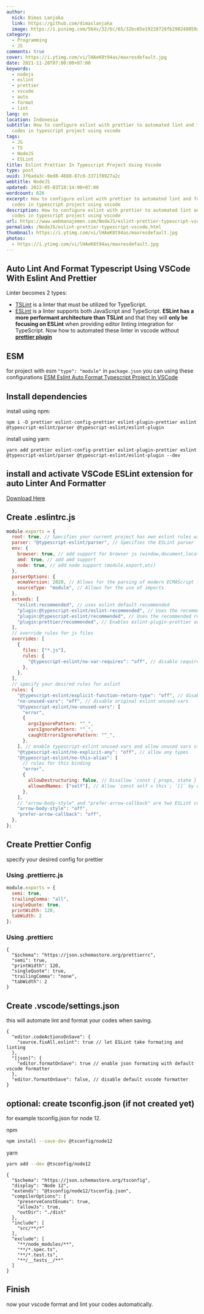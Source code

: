 ```yaml
---
author:
  nick: Dimas Lanjaka
  link: https://github.com/dimaslanjaka
  image: https://i.pinimg.com/564x/32/bc/65/32bc65e19220728fb290249059a7242a.jpg
category:
  - Programming
  - JS
comments: true
cover: https://i.ytimg.com/vi/lHAeK8t94as/maxresdefault.jpg
date: 2021-11-28T07:00:00+07:00
keywords:
  - nodejs
  - eslint
  - prettier
  - vscode
  - auto
  - format
  - lint
lang: en
location: Indonesia
subtitle: How to configure eslint with prettier to automated lint and format
  codes in typescript project using vscode
tags:
  - JS
  - TS
  - NodeJS
  - ESLint
title: Eslint Prettier In Typescript Project Using Vscode
type: post
uuid: 3f6ada3c-0ed8-4888-87c8-3371f8927a2c
webtitle: NodeJS
updated: 2022-05-03T18:14:00+07:00
wordcount: 626
excerpt: How to configure eslint with prettier to automated lint and format
  codes in typescript project using vscode
description: How to configure eslint with prettier to automated lint and format
  codes in typescript project using vscode
url: https://www.webmanajemen.com/NodeJS/eslint-prettier-typescript-vscode.html
permalink: /NodeJS/eslint-prettier-typescript-vscode.html
thumbnail: https://i.ytimg.com/vi/lHAeK8t94as/maxresdefault.jpg
photos:
  - https://i.ytimg.com/vi/lHAeK8t94as/maxresdefault.jpg
---
```


## Auto Lint And Format Typescript Using VSCode With Eslint And Prettier

Linter becomes 2 types:
- [TSLint](https://palantir.github.io/tslint/) is a linter that must be utilized for TypeScript.
- [ESLint](https://eslint.org/) is a linter supports both JavaScript and TypeScript.
**ESLint has a more performant architecture than TSLint** and that they will **only be focusing on ESLint** when providing editor linting integration for TypeScript. Now how to automated these linter in vscode without **[prettier plugin](https://marketplace.visualstudio.com/items?itemName=esbenp.prettier-vscode)**

## ESM
for project with esm `"type": "module"` in `package.json` you can using these configurations [ESM Eslint Auto Format Typescript Project In VSCode](eslint-prettier-typescript-vscode-esm.html)

## Install dependencies
install using npm:
```shell
npm i -D prettier eslint-config-prettier eslint-plugin-prettier eslint @typescript-eslint/parser @typescript-eslint/eslint-plugin
```
install using yarn:
```shell
yarn add prettier eslint-config-prettier eslint-plugin-prettier eslint @typescript-eslint/parser @typescript-eslint/eslint-plugin --dev
```

## install and activate VSCode ESLint extension for auto Linter And Formatter
[Download Here](https://marketplace.visualstudio.com/items?itemName=dbaeumer.vscode-eslint)

## Create .eslintrc.js
```js
module.exports = {
  root: true, // Specifies your current project has own eslint rules without extends parent folder eslint rules
  parser: "@typescript-eslint/parser", // Specifies the ESLint parser
  env: {
    browser: true, // add support for browser js (window,document,location,etc)
    amd: true, // add amd support
    node: true, // add node support (module.export,etc)
  },
  parserOptions: {
    ecmaVersion: 2020, // Allows for the parsing of modern ECMAScript features
    sourceType: "module", // Allows for the use of imports
  },
  extends: [
    "eslint:recommended", // uses eslint default recommended
    "plugin:@typescript-eslint/eslint-recommended", // Uses the recommended rules from the @typescript-eslint/eslint-plugin
    "plugin:@typescript-eslint/recommended", // Uses the recommended rules from the @typescript-eslint/eslint-plugin
    "plugin:prettier/recommended", // Enables eslint-plugin-prettier and eslint-config-prettier. This will display prettier errors as ESLint errors. Make sure this is always the last configuration in the extends array.
  ],
  // override rules for js files
  overrides: [
    {
      files: ["*.js"],
      rules: {
        "@typescript-eslint/no-var-requires": "off", // disable require warning on js files
      },
    },
  ],
  // specify your desired rules for eslint
  rules: {
    "@typescript-eslint/explicit-function-return-type": "off", // disable function without return type
    "no-unused-vars": "off", // disable original eslint unused-vars
    "@typescript-eslint/no-unused-vars": [
      "error",
      {
        argsIgnorePattern: "^_",
        varsIgnorePattern: "^_",
        caughtErrorsIgnorePattern: "^_",
      },
    ], // enable typescript-eslint unused-vars and allow unused vars start with underscore (_)
    "@typescript-eslint/no-explicit-any": "off", // allow any types
    "@typescript-eslint/no-this-alias": [
      // rules for this binding
      "error",
      {
        allowDestructuring: false, // Disallow `const { props, state } = this`; true by default
        allowedNames: ["self"], // Allow `const self = this`; `[]` by default
      },
    ],
    // "arrow-body-style" and "prefer-arrow-callback" are two ESLint core rules that can cause issues with prettier/prettier plugin, so turn them off.
    "arrow-body-style": "off",
    "prefer-arrow-callback": "off",
  },
};
```

## Create Prettier Config
specify your desired config for prettier
### Using .prettierrc.js
```js
module.exports = {
  semi: true,
  trailingComma: "all",
  singleQuote: true,
  printWidth: 120,
  tabWidth: 2
};
```
### Using .prettierc
```jsonc
{
  "$schema": "https://json.schemastore.org/prettierrc",
  "semi": true,
  "printWidth": 120,
  "singleQuote": true,
  "trailingComma": "none",
  "tabWidth": 2
}
```

## Create .vscode/settings.json
this will automate lint and format your codes when saving.
```jsonc
{
  "editor.codeActionsOnSave": {
    "source.fixAll.eslint": true // let ESLint take formating and linting
  },
  "[json]": {
    "editor.formatOnSave": true // enable json formating with default vscode formatter
  },
  "editor.formatOnSave": false, // disable default vscode formatter
}
```

## optional: create tsconfig.json (if not created yet)
for example tsconfig.json for node 12.

npm
```bash
npm install --save-dev @tsconfig/node12
```
yarn
```bash
yarn add --dev @tsconfig/node12
```

```jsonc
{
  "$schema": "https://json.schemastore.org/tsconfig",
  "display": "Node 12",
  "extends": "@tsconfig/node12/tsconfig.json",
  "compilerOptions": {
    "preserveConstEnums": true,
    "allowJs": true,
    "outDir": "./dist"
  },
  "include": [
    "src/**/*"
  ],
  "exclude": [
    "**/node_modules/**",
    "**/*.spec.ts",
    "**/*.test.ts",
    "**/__tests__/**"
  ]
}
```

## Finish
now your vscode format and lint your codes automatically.

